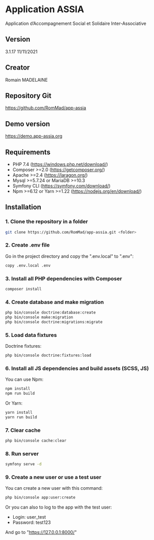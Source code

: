 # Application ASSIA
Application d’Accompagnement Social et Solidaire Inter-Associative

## Version
3.1.17 11/11/2021

## Creator
Romain MADELAINE

## Repository Git
https://github.com/RomMad/app-assia

## Demo version
https://demo.app-assia.org


## Requirements
- PHP 7.4 (https://windows.php.net/download/)
- Composer >=2.0 (https://getcomposer.org/)
- Apache >=2.4 (https://laragon.org/)
- Mysql >=5.7.24 or MariaDB >=10.3
- Symfony CLI (https://symfony.com/download/)
- Npm >=6.12 or Yarn >=1.22 (https://nodejs.org/en/download/)

## Installation
### 1. Clone the repository in a folder
```bash
git clone https://github.com/RomMad/app-assia.git <folder>
```
### 2. Create .env file
Go in the project directory and copy the ".env.local" to ".env":
```bash
copy .env.local .env
```
### 3. Install all PHP dependencies with Composer
```bash
composer install
```
### 4. Create database and make migration
```bash
php bin/console doctrine:database:create
php bin/console make:migration
php bin/console doctrine:migrations:migrate
```
### 5. Load data fixtures
Doctrine fixtures:
```bash
php bin/console doctrine:fixtures:load
```
### 6. Install all JS dependencies and build assets (SCSS, JS)
You can use Npm:
```bash
npm install
npm run build
```
Or Yarn:
```bash
yarn install
yarn run build
```
### 7. Clear cache
```bash
php bin/console cache:clear
```
### 8. Run server
```bash
symfony serve -d
```
### 9. Create a new user or use a test user
You can create a new user with this command:
```bash
php bin/console app:user:create
```

Or you can also to log to the app with the test user:
- Login: user_test
- Password: test123

And go to "https://127.0.0.1:8000/"